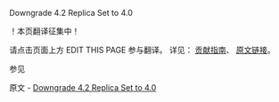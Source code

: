  Downgrade 4.2 Replica Set to 4.0

 ！本页翻译征集中！

请点击页面上方 EDIT THIS PAGE 参与翻译。
详见：
[贡献指南]( https://github.com/JinMuInfo/MongoDB-Manual-zh/blob/master/CONTRIBUTING.md )、
[原文链接](  https://docs.mongodb.com/manual/release-notes/4.2-downgrade-replica-set/  )。

 参见

原文 - [Downgrade 4.2 Replica Set to 4.0]( https://docs.mongodb.com/manual/release-notes/4.2-downgrade-replica-set/ )

